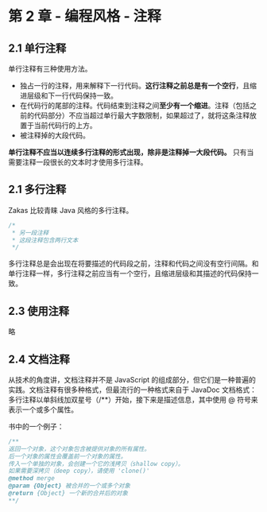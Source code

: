 # 第 2 章 - 编程风格 - 注释

## 2.1 单行注释

单行注释有三种使用方法。

- 独占一行的注释，用来解释下一行代码。**这行注释之前总是有一个空行**，且缩进层级和下一行代码保持一致。
- 在代码行的尾部的注释。代码结束到注释之间**至少有一个缩进**。注释（包括之前的代码部分）不应当超过单行最大字数限制，如果超过了，就将这条注释放置于当前代码行的上方。
- 被注释掉的大段代码。

**单行注释不应当以连续多行注释的形式出现，除非是注释掉一大段代码。** 只有当需要注释一段很长的文本时才使用多行注释。

## 2.1 多行注释

Zakas 比较青睐 Java 风格的多行注释。

```javascript
/*
 * 另一段注释
 * 这段注释包含两行文本
 */
```

多行注释总是会出现在将要描述的代码段之前，注释和代码之间没有空行间隔。和单行注释一样，多行注释之前应当有一个空行，且缩进层级和其描述的代码保持一致。

## 2.3 使用注释

略

## 2.4 文档注释

从技术的角度讲，文档注释并不是 JavaScript 的组成部分，但它们是一种普遍的实践。文档注释有很多种格式，但最流行的一种格式来自于 JavaDoc 文档格式：多行注释以单斜线加双星号（/**）开始，接下来是描述信息，其中使用 @ 符号来表示一个或多个属性。

书中的一个例子：

```javascript
/**
返回一个对象，这个对象包含被提供对象的所有属性。
后一个对象的属性会覆盖前一个对象的属性。
传入一个单独的对象，会创建一个它的浅拷贝（shallow copy）。
如果需要深拷贝（deep copy），请使用 'clone()'
@method merge
@param {Object} 被合并的一个或多个对象
@return {Object} 一个新的合并后的对象
**/
```


